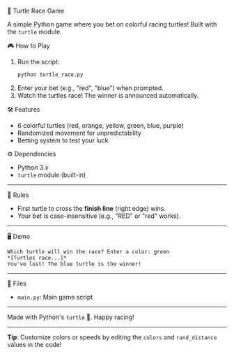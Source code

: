 🐢 Turtle Race Game  

A simple Python game where you bet on colorful racing turtles! Built with the `turtle` module.  


🎮 How to Play  
1. Run the script:  
   ```bash
   python turtle_race.py
   ```  
2. Enter your bet (e.g., "red", "blue") when prompted.  
3. Watch the turtles race! The winner is announced automatically.  

 🛠️ Features
- 6 colorful turtles (red, orange, yellow, green, blue, purple)  
- Randomized movement for unpredictability  
- Betting system to test your luck  


 ⚙️ Dependencies 
- Python 3.x  
- `turtle` module (built-in)  

---

 📜 Rules  
- First turtle to cross the **finish line** (right edge) wins.  
- Your bet is case-insensitive (e.g., "RED" or "red" works).  

---

 🖥️ Demo  
```  
Which turtle will win the race? Enter a color: green  
*[Turtles race...]*  
You've lost! The blue turtle is the winner!  
```  

---
📂 Files  
- `main.py`: Main game script  

---

Made with Python's `turtle` 🐢. Happy racing!  

--- 

**Tip**: Customize colors or speeds by editing the `colors` and `rand_distance` values in the code!
